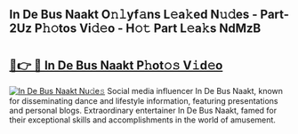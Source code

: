 ## In De Bus Naakt O𝚗𝚕yf𝚊ns L𝚎a𝚔ed N𝚞𝚍es - Part-2Uz P𝚑𝚘tos Vi𝚍𝚎o - H𝚘𝚝 Part L𝚎a𝚔s NdMzB

# <h2><a href="http://kfcgbol.oniu.top/?m=In+De+Bus+Naakt">🔗👉 🔴 In De Bus Naakt P𝚑ot𝚘𝚜 V𝚒d𝚎o</a></h2>

[![In De Bus Naakt Nu𝚍e𝚜](https://i.imgur.com/0qMVB7G.gif)](http://kfcgbol.oniu.top/?m=In+De+Bus+Naakt)
Social media influencer In De Bus Naakt, known for disseminating dance and lifestyle information, featuring presentations and personal blogs. Extraordinary entertainer In De Bus Naakt, famed for their exceptional skills and accomplishments in the world of amusement.  
